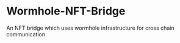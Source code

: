 # Wormhole-NFT-Bridge
An NFT bridge which uses wormhole infrastructure for cross chain communication
